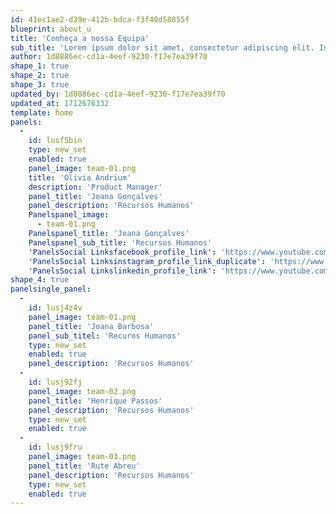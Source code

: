 ```yaml
---
id: 41ec1ae2-d39e-412b-bdca-f3f40d58855f
blueprint: about_u
title: 'Conheça a nossa Equipa'
sub_title: 'Lorem ipsum dolor sit amet, consectetur adipiscing elit. In convallis tortor eros. Donec vitae tortor lacus. Phasellus aliquam ante in maximus.'
author: 1d8886ec-cd1a-4eef-9230-f17e7ea39f70
shape_1: true
shape_2: true
shape_3: true
updated_by: 1d8886ec-cd1a-4eef-9230-f17e7ea39f70
updated_at: 1712676332
template: home
panels:
  -
    id: lusf5bin
    type: new_set
    enabled: true
    panel_image: team-01.png
    title: 'Olivia Andrium'
    description: 'Product Manager'
    panel_title: 'Joana Gonçalves'
    panel_description: 'Recursos Humanos'
    Panelspanel_image:
      - team-01.png
    Panelspanel_title: 'Joana Gonçalves'
    Panelspanel_sub_title: 'Recursos Humanos'
    'PanelsSocial Linksfacebook_profile_link': 'https://www.youtube.com/'
    'PanelsSocial Linksinstagram_profile_link_duplicate': 'https://www.youtube.com/watch?v=lZAoFs75_cs&t=3203s'
    'PanelsSocial Linkslinkedin_profile_link': 'https://www.youtube.com/watch?v=9KxtZVbd2kQ'
shape_4: true
panelsingle_panel:
  -
    id: lusj4z4v
    panel_image: team-01.png
    panel_title: 'Joana Barbosa'
    panel_sub_titel: 'Recuros Humanos'
    type: new_set
    enabled: true
    panel_description: 'Recursos Humanos'
  -
    id: lusj92fj
    panel_image: team-02.png
    panel_title: 'Henrique Passos'
    panel_description: 'Recursos Humanos'
    type: new_set
    enabled: true
  -
    id: lusj9fru
    panel_image: team-03.png
    panel_title: 'Rute Abreu'
    panel_description: 'Recursos Humanos'
    type: new_set
    enabled: true
---
```

